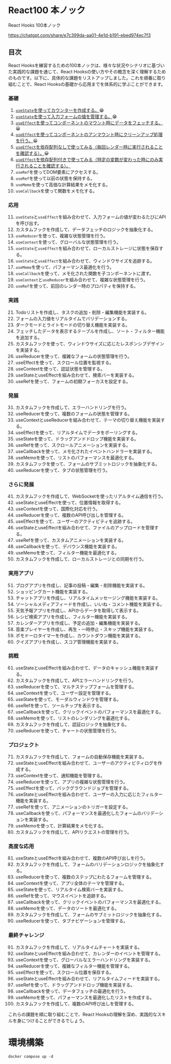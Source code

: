 # React100 本ノック
React Hooks 100本ノック

https://chatgpt.com/share/e7c399da-aa01-4e1d-b191-ebed974ec7f3

## 目次
React Hooksを練習するための100本ノックは、様々な状況やシナリオに基づいた実践的な課題を通じて、React Hooksの使い方やその概念を深く理解するためのものです。以下に、具体的な課題をリストアップしました。これを順番に取り組むことで、React Hooksの基礎から応用までを体系的に学ぶことができます。

### 基礎
1. [`useState`を使ってカウンターを作成する。](./MEMO/1.md)😁
2. [`useState`を使って入力フォームの値を管理する。](./MEMO/2.md)😁
3. [`useEffect`を使ってコンポーネントのマウント時にデータをフェッチする。](./MEMO/3.md)😀
4. [`useEffect`を使ってコンポーネントのアンマウント時にクリーンアップ処理を行う。](./MEMO/4.md)😀
5. [`useEffect`を依存配列なしで使ってみる（毎回レンダー時に実行されることを確認する）。](./MEMO/5.md)😀
6. [`useEffect`を依存配列付きで使ってみる（特定の変数が変わった時にのみ実行されることを確認する）。](./MEMO/6.md)
7. `useRef`を使ってDOM要素にアクセスする。
8. `useRef`を使って以前の状態を保持する。
9. `useMemo`を使って高価な計算結果をメモ化する。
10. `useCallback`を使って関数をメモ化する。

### 応用
11. `useState`と`useEffect`を組み合わせて、入力フォームの値が変わるたびにAPIを呼び出す。
12. カスタムフックを作成して、データフェッチのロジックを抽象化する。
13. `useReducer`を使って、複雑な状態管理を行う。
14. `useContext`を使って、グローバルな状態管理を行う。
15. `useState`と`useEffect`を組み合わせて、ローカルストレージに状態を保存する。
16. `useState`と`useEffect`を組み合わせて、ウィンドウサイズを追跡する。
17. `useMemo`を使って、パフォーマンス最適化を行う。
18. `useCallback`を使って、メモ化された関数を子コンポーネントに渡す。
19. `useContext`と`useReducer`を組み合わせて、複雑な状態管理を行う。
20. `useRef`を使って、前回のレンダー時のプロパティを保持する。

### 実践
21. Todoリストを作成し、タスクの追加・削除・編集機能を実装する。
22. フォームの入力値をリアルタイムでバリデーションする。
23. ダークモードとライトモードの切り替え機能を実装する。
24. フェッチしたデータを表示するテーブルを作成し、ソート・フィルター機能を追加する。
25. カスタムフックを使って、ウィンドウサイズに応じたレスポンシブデザインを実装する。
26. useReducerを使って、複雑なフォームの状態管理を行う。
27. useEffectを使って、スクロール位置を監視する。
28. useContextを使って、認証状態を管理する。
29. useStateとuseEffectを組み合わせて、検索バーを実装する。
30. useRefを使って、フォームの初期フォーカスを設定する。

### 発展
31. カスタムフックを作成して、エラーハンドリングを行う。
32. useReducerを使って、複数のフォームの状態を管理する。
33. useContextとuseReducerを組み合わせて、テーマの切り替え機能を実装する。
34. useEffectを使って、リアルタイムでデータをポーリングする。
35. useStateを使って、ドラッグアンドドロップ機能を実装する。
36. useRefを使って、スクロールアニメーションを実装する。
37. useCallbackを使って、メモ化されたイベントハンドラーを実装する。
38. useMemoを使って、リストのパフォーマンスを最適化する。
39. カスタムフックを使って、フォームのサブミットロジックを抽象化する。
40. useReducerを使って、タブの状態管理を行う。

### さらに発展
41. カスタムフックを作成して、WebSocketを使ったリアルタイム通信を行う。
42. useStateとuseEffectを使って、位置情報を取得する。
43. useContextを使って、国際化対応を行う。
44. useReducerを使って、複数のAPI呼び出しを管理する。
45. useEffectを使って、ユーザーのアクティビティを追跡する。
46. useStateとuseEffectを組み合わせて、ファイルのアップロードを管理する。
47. useRefを使って、カスタムアニメーションを実装する。
48. useCallbackを使って、デバウンス機能を実装する。
49. useMemoを使って、フィルター機能を最適化する。
50. カスタムフックを作成して、ローカルストレージとの同期を行う。

### 実用アプリ
51. ブログアプリを作成し、記事の投稿・編集・削除機能を実装する。
52. ショッピングカート機能を実装する。
53. チャットアプリを作成し、リアルタイムメッセージング機能を実装する。
54. ソーシャルメディアフィードを作成し、いいね・コメント機能を実装する。
55. 天気予報アプリを作成し、APIからデータを取得して表示する。
56. レシピ検索アプリを作成し、フィルター機能を実装する。
57. カレンダーアプリを作成し、予定の追加・編集機能を実装する。
58. 音楽プレイヤーを作成し、再生・一時停止・スキップ機能を実装する。
59. ポモドーロタイマーを作成し、カウントダウン機能を実装する。
60. クイズアプリを作成し、スコア管理機能を実装する。

### 挑戦
61. useStateとuseEffectを組み合わせて、データのキャッシュ機能を実装する。
62. カスタムフックを作成して、APIエラーハンドリングを行う。
63. useReducerを使って、マルチステップフォームを管理する。
64. useContextを使って、ユーザー設定を管理する。
65. useStateを使って、モーダルウィンドウを管理する。
66. useRefを使って、ツールチップを表示する。
67. useCallbackを使って、クリックイベントのパフォーマンスを最適化する。
68. useMemoを使って、リストのレンダリングを最適化する。
69. カスタムフックを作成して、認証ロジックを抽象化する。
70. useReducerを使って、チャートの状態管理を行う。

### プロジェクト
71. カスタムフックを作成して、フォームの自動保存機能を実装する。
72. useStateとuseEffectを組み合わせて、ユーザーのアクティビティログを作成する。
73. useContextを使って、通知機能を管理する。
74. useReducerを使って、アプリの複雑な状態管理を行う。
75. useEffectを使って、バックグラウンドジョブを管理する。
76. useStateとuseEffectを組み合わせて、ユーザーの入力に応じたフィルター機能を実装する。
77. useRefを使って、アニメーションのトリガーを設定する。
78. useCallbackを使って、パフォーマンスを最適化したフォームのバリデーションを実装する。
79. useMemoを使って、計算結果をメモ化する。
80. カスタムフックを作成して、APIリクエストの管理を行う。

### 高度な応用
81. useStateとuseEffectを組み合わせて、複数のAPI呼び出しを行う。
82. カスタムフックを作成して、フォームのバリデーションロジックを抽象化する。
83. useReducerを使って、複数のステップにわたるフォームを管理する。
84. useContextを使って、アプリ全体のテーマを管理する。
85. useStateを使って、リアルタイム検索バーを実装する。
86. useRefを使って、マウスイベントを追跡する。
87. useCallbackを使って、クリックイベントのパフォーマンスを最適化する。
88. useMemoを使って、データのソートを最適化する。
89. カスタムフックを作成して、フォームのサブミットロジックを抽象化する。
90. useReducerを使って、タブナビゲーションを管理する。

### 最終チャレンジ
91. カスタムフックを作成して、リアルタイムチャートを実装する。
92. useStateとuseEffectを組み合わせて、カレンダーのイベントを管理する。
93. useContextを使って、グローバルなエラーハンドリングを実装する。
94. useReducerを使って、複雑なフィルター機能を管理する。
95. useEffectを使って、スクロール位置を保存する。
96. useStateとuseEffectを組み合わせて、リアルタイムフィードを実装する。
97. useRefを使って、ドラッグアンドドロップ機能を実装する。
98. useCallbackを使って、データフェッチの最適化を行う。
99. useMemoを使って、パフォーマンスを最適化したリストを作成する。
100. カスタムフックを作成して、複数のAPI呼び出しを管理する。

これらの課題を順に取り組むことで、React Hooksの理解を深め、実践的なスキルを身につけることができるでしょう。


# 環境構築

```
docker compose up -d
```
